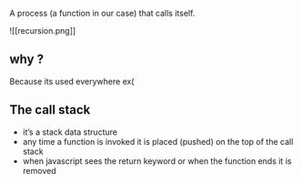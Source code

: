 A process (a function in our case) that calls itself.

![[recursion.png]]
## why ?

Because its used everywhere ex(

## The call stack

- it’s a stack data structure
- any time a function is invoked it is placed (pushed) on the top of the call stack
- when javascript sees the return keyword or when the function ends it is removed